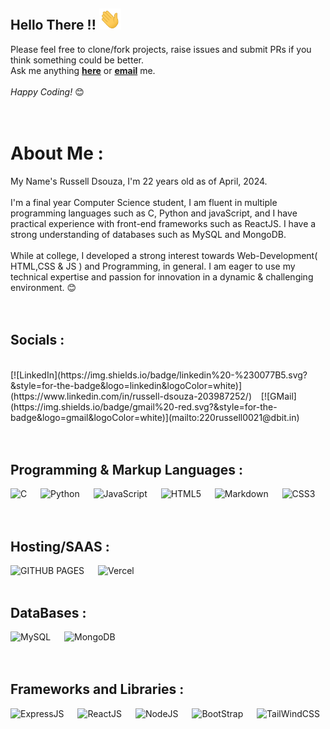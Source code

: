 ## Hello There !! <img src = "https://github.com/Russell-Dsouzaa/Russell-Dsouzaa/blob/main/gifs/hand-wave.gif" width = "35px" height = auto>

Please feel free to clone/fork projects, raise issues and submit PRs if you think something could be better. <br>
Ask me anything <a href="https://github.com/Russell-Dsouzaa/Russsell-Dsouzaa/issues/new"><b>here</b></a> or <a href="mailto:220russell0021@dbit.in"><b>email</b></a> me.
<br><br>
<i>Happy Coding!</i> 😊<br><br><br>

# About Me :
My Name's Russell Dsouza, I'm 22 years old as of April, 2024. <br><br>I'm a final year Computer Science student, I am fluent in multiple programming languages such as C, Python and javaScript, and I have practical experience with front-end frameworks such as ReactJS. I have a strong understanding of databases such as MySQL and MongoDB. <br><br> While at college, I developed a strong interest towards Web-Development( HTML,CSS & JS ) and Programming, in general. I am eager to use my technical expertise and passion for innovation in a dynamic & challenging environment. 😊<br><br><br>

## Socials :
<br>
[![LinkedIn](https://img.shields.io/badge/linkedin%20-%230077B5.svg?&style=for-the-badge&logo=linkedin&logoColor=white)](https://www.linkedin.com/in/russell-dsouza-203987252/) &ensp;
[![GMail](https://img.shields.io/badge/gmail%20-red.svg?&style=for-the-badge&logo=gmail&logoColor=white)](mailto:220russell0021@dbit.in) 
<br><br><br>

## Programming & Markup Languages :
![C](https://img.shields.io/badge/c%20-%2300599C.svg?&style=for-the-badge&logo=c%2B%2B&ogoColor=white)
&emsp;
![Python](https://img.shields.io/badge/python-%23323330.svg?style=for-the-badge&logo=python&logoColor=%23F7DF1E&color=blue)
&emsp;
![JavaScript](https://img.shields.io/badge/javascript-%23323330.svg?style=for-the-badge&logo=javascript&logoColor=%23F7DF1E)
&emsp;
![HTML5](https://img.shields.io/badge/html5-%23E34F26.svg?style=for-the-badge&logo=html5&logoColor=white) 
&emsp;
![Markdown](https://img.shields.io/badge/markdown-%23000000.svg?style=for-the-badge&logo=markdown&logoColor=white) 
&emsp;
![CSS3](https://img.shields.io/badge/css3-%231572B6.svg?style=for-the-badge&logo=css3&logoColor=white) 
</br>
</br>
<br>

## Hosting/SAAS :
![GITHUB PAGES](https://img.shields.io/badge/GITHUB%20PAGES-%23000000.svg?&style=for-the-badge&logo=github&logoColor=white%22)
&emsp;
![Vercel](https://img.shields.io/badge/vercel%20-%23000000.svg?&style=for-the-badge&logo=vercel&logoColor=white")
&emsp;
<br>
<br>

## DataBases :
![MySQL](https://img.shields.io/badge/mysql-%2300000f.svg?&style=for-the-badge&logo=mysql&logoColor=white)
&emsp;
![MongoDB](https://img.shields.io/badge/MongoDB-%234ea94b.svg?&style=for-the-badge&logo=mongodb&logoColor=white)
<br>
<br>
<br>

## Frameworks and Libraries :
![ExpressJS](https://img.shields.io/badge/express.js%20-%23404d59.svg?&style=for-the-badge)
&emsp;
![ReactJS](https://img.shields.io/badge/react%20-%2320232a.svg?&style=for-the-badge&logo=react&logoColor=%2361DAFB)
&emsp;
![NodeJS](https://img.shields.io/badge/node.js%20-%2343853D.svg?&style=for-the-badge&logo=node.js&logoColor=white)
&emsp;
![BootStrap](https://img.shields.io/badge/bootstrap%20-%23563D7C.svg?&style=for-the-badge&logo=bootstrap&logoColor=white)
&emsp;
![TailWindCSS](https://img.shields.io/badge/tailwindcss%20-%2338B2AC.svg?&style=for-the-badge&logo=tailwind-css&logoColor=whit)

